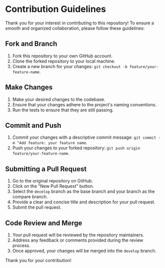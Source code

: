 # Contribution Guidelines

Thank you for your interest in contributing to this repository! To ensure a smooth and organized collaboration, please follow these guidelines:

## Fork and Branch

1. Fork this repository to your own GitHub account.
2. Clone the forked repository to your local machine.
3. Create a new branch for your changes: `git checkout -b feature/your-feature-name`.

## Make Changes

1. Make your desired changes to the codebase.
2. Ensure that your changes adhere to the project's naming conventions.
3. Run the tests to ensure that they are still passing.

## Commit and Push

1. Commit your changes with a descriptive commit message: `git commit -m "Add feature: your feature name`.
2. Push your changes to your forked repository: `git push origin feature/your-feature-name`.

## Submitting a Pull Request

1. Go to the original repository on GitHub.
2. Click on the "New Pull Request" button.
3. Select the `develop` branch as the base branch and your branch as the compare branch.
4. Provide a clear and concise title and description for your pull request.
5. Submit the pull request.

## Code Review and Merge

1. Your pull request will be reviewed by the repository maintainers.
2. Address any feedback or comments provided during the review process.
3. Once approved, your changes will be merged into the `develop` branch.

Thank you for your contribution!